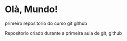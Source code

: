# Olà, Mundo!
 primeiro repositòrio do curso git github
 
 Repositorio criado durante a primeira aula de git, github
